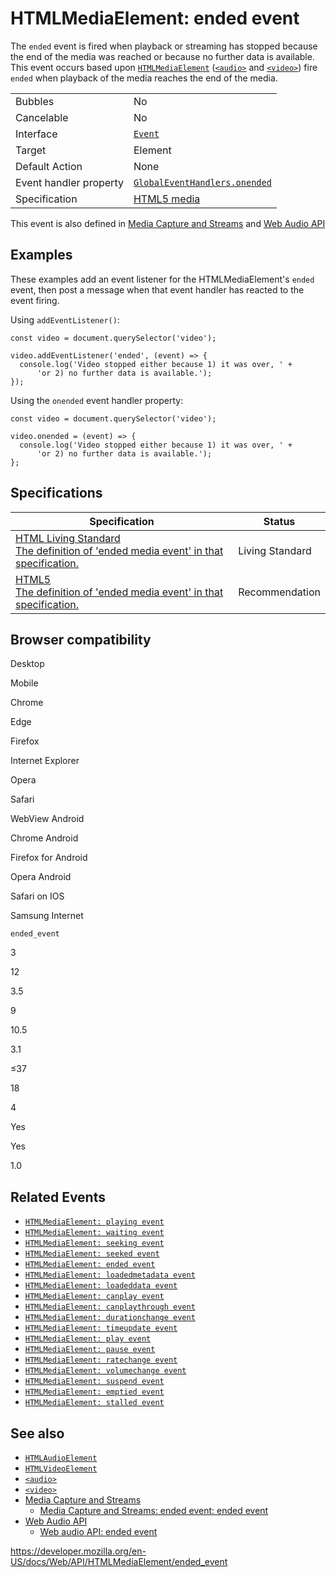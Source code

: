 HTMLMediaElement: ended event
=============================

The `ended` event is fired when playback or streaming has stopped because the end of the media was reached or because no further data is available. This event occurs based upon [`HTMLMediaElement`](../htmlmediaelement) ([`<audio>`](https://developer.mozilla.org/en-US/docs/Web/HTML/Element/audio) and [`<video>`](https://developer.mozilla.org/en-US/docs/Web/HTML/Element/video)) fire `ended` when playback of the media reaches the end of the media.

<table><tbody><tr class="odd"><td>Bubbles</td><td>No</td></tr><tr class="even"><td>Cancelable</td><td>No</td></tr><tr class="odd"><td>Interface</td><td><a href="../event"><code>Event</code></a></td></tr><tr class="even"><td>Target</td><td>Element</td></tr><tr class="odd"><td>Default Action</td><td>None</td></tr><tr class="even"><td>Event handler property</td><td><a href="../globaleventhandlers/onended"><code>GlobalEventHandlers.onended</code></a></td></tr><tr class="odd"><td>Specification</td><td><a href="https://www.whatwg.org/specs/web-apps/current-work/multipage/the-video-element.html#event-media-playing">HTML5 media</a></td></tr></tbody></table>

This event is also defined in [Media Capture and Streams](../media_streams_api) and [Web Audio API](../web_audio_api)

Examples
--------

These examples add an event listener for the HTMLMediaElement's `ended` event, then post a message when that event handler has reacted to the event firing.

Using `addEventListener()`:

    const video = document.querySelector('video');

    video.addEventListener('ended', (event) => {
      console.log('Video stopped either because 1) it was over, ' +
          'or 2) no further data is available.');
    });

Using the `onended` event handler property:

    const video = document.querySelector('video');

    video.onended = (event) => {
      console.log('Video stopped either because 1) it was over, ' +
          'or 2) no further data is available.');
    };

Specifications
--------------

<table><thead><tr class="header"><th>Specification</th><th>Status</th></tr></thead><tbody><tr class="odd"><td><a href="https://html.spec.whatwg.org/multipage/media.html#event-media-ended">HTML Living Standard<br />
<span class="small">The definition of 'ended media event' in that specification.</span></a></td><td><span class="spec-living">Living Standard</span></td></tr><tr class="even"><td><a href="https://www.w3.org/TR/html52/embedded-content-0.html#event-media-ended">HTML5<br />
<span class="small">The definition of 'ended media event' in that specification.</span></a></td><td><span class="spec-rec">Recommendation</span></td></tr></tbody></table>

Browser compatibility
---------------------

Desktop

Mobile

Chrome

Edge

Firefox

Internet Explorer

Opera

Safari

WebView Android

Chrome Android

Firefox for Android

Opera Android

Safari on IOS

Samsung Internet

`ended_event`

3

12

3.5

9

10.5

3.1

≤37

18

4

Yes

Yes

1.0

Related Events
--------------

-   [`HTMLMediaElement: playing event`](playing_event)
-   [`HTMLMediaElement: waiting event`](waiting_event)
-   [`HTMLMediaElement: seeking event`](seeking_event)
-   [`HTMLMediaElement: seeked event`](seeked_event)
-   [`HTMLMediaElement: ended event`](ended_event)
-   [`HTMLMediaElement: loadedmetadata event`](loadedmetadata_event)
-   [`HTMLMediaElement: loadeddata event`](loadeddata_event)
-   [`HTMLMediaElement: canplay event`](canplay_event)
-   [`HTMLMediaElement: canplaythrough event`](canplaythrough_event)
-   [`HTMLMediaElement: durationchange event`](durationchange_event)
-   [`HTMLMediaElement: timeupdate event`](timeupdate_event)
-   [`HTMLMediaElement: play event`](play_event)
-   [`HTMLMediaElement: pause event`](pause_event)
-   [`HTMLMediaElement: ratechange event`](ratechange_event)
-   [`HTMLMediaElement: volumechange event`](volumechange_event)
-   [`HTMLMediaElement: suspend event`](suspend_event)
-   [`HTMLMediaElement: emptied event`](emptied_event)
-   [`HTMLMediaElement: stalled event`](stalled_event)

See also
--------

-   [`HTMLAudioElement`](../htmlaudioelement)
-   [`HTMLVideoElement`](../htmlvideoelement)
-   [`<audio>`](https://developer.mozilla.org/en-US/docs/Web/HTML/Element/audio)
-   [`<video>`](https://developer.mozilla.org/en-US/docs/Web/HTML/Element/video)
-   [Media Capture and Streams](../media_streams_api)
    -   [Media Capture and Streams: ended event](../media_streams_api)[: ended event](../mediastreamtrack/ended_event)
-   [Web Audio API](../web_audio_api)
    -   [Web audio API: ended event](../audioscheduledsourcenode/ended_event)

<a href="https://developer.mozilla.org/en-US/docs/Web/API/HTMLMediaElement/ended_event" class="_attribution-link">https://developer.mozilla.org/en-US/docs/Web/API/HTMLMediaElement/ended_event</a>
